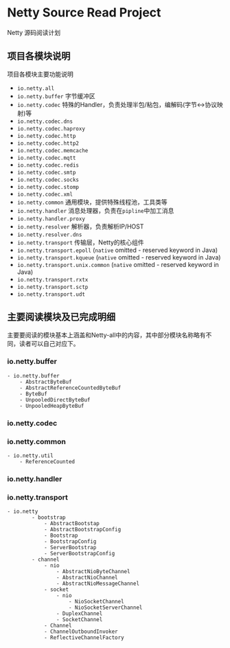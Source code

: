 # Netty Source Read Project

Netty 源码阅读计划

## 项目各模块说明 
项目各模块主要功能说明
 * `io.netty.all` 
 * `io.netty.buffer` 字节缓冲区
 * `io.netty.codec` 特殊的Handler，负责处理半包/粘包，编解码(字节<->协议映射)等
 * `io.netty.codec.dns`
 * `io.netty.codec.haproxy`
 * `io.netty.codec.http`
 * `io.netty.codec.http2`
 * `io.netty.codec.memcache`
 * `io.netty.codec.mqtt`
 * `io.netty.codec.redis`
 * `io.netty.codec.smtp`
 * `io.netty.codec.socks`
 * `io.netty.codec.stomp`
 * `io.netty.codec.xml`
 * `io.netty.common` 通用模块，提供特殊线程池，工具类等
 * `io.netty.handler` 消息处理器，负责在`pipline`中加工消息
 * `io.netty.handler.proxy` 
 * `io.netty.resolver` 解析器，负责解析IP/HOST
 * `io.netty.resolver.dns`
 * `io.netty.transport` 传输层，Netty的核心组件
 * `io.netty.transport.epoll` (`native` omitted - reserved keyword in Java)
 * `io.netty.transport.kqueue` (`native` omitted - reserved keyword in Java)
 * `io.netty.transport.unix.common` (`native` omitted - reserved keyword in Java)
 * `io.netty.transport.rxtx`
 * `io.netty.transport.sctp`
 * `io.netty.transport.udt`

## 主要阅读模块及已完成明细
主要要阅读的模块基本上涵盖和Netty-all中的内容，其中部分模块名称略有不同，读者可以自己对应下。
### io.netty.buffer  
    - io.netty.buffer
        - AbstractByteBuf
        - AbstractReferenceCountedByteBuf
        - ByteBuf  
        - UnpooledDirectByteBuf
        - UnpooledHeapByteBuf

### io.netty.codec  

### io.netty.common  
    - io.netty.util
        - ReferenceCounted

### io.netty.handler  

### io.netty.transport
    - io.netty
            - bootstrap 
                - AbstractBootstap
                - AbstractBootstrapConfig
                - Bootstrap
                - BootstrapConfig
                - ServerBootstrap
                - ServerBootstrapConfig
            - channel
                - nio
                    - AbstractNioByteChannel
                    - AbstractNioChannel  
                    - AbstractNioMessageChannel
                - socket
                    - nio
                        - NioSocketChannel
                        - NioSocketServerChannel
                    - DuplexChannel  
                    - SocketChannel 
                - Channel  
                - ChannelOutboundInvoker  
                - ReflectiveChannelFactory
                        
